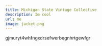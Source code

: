 ```yaml
---
title: Michigan State Vintage Collective
description: Im cool
url: me
image: jacket.png
---
```


gjmuryt4whfngxdrsefwerbegnhrtgewfgr